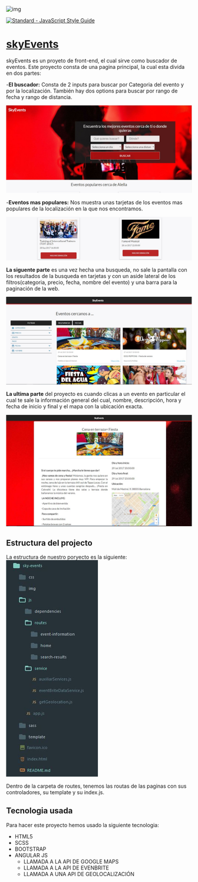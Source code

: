 ![img](http://stefanschuster.at/img/consulting_html5.png)

[![Standard - JavaScript Style Guide](https://img.shields.io/badge/code%20style-standard-brightgreen.svg)](http://standardjs.com/)

[skyEvents](https://devtoni.github.io/sky-events-project/)
==================

skyEvents es un proyeto de front-end, el cual sirve como buscador de eventos. Este proyecto consta de una pagina principal, la cual esta divida en dos partes:

-**El buscador:** Consta de 2 inputs para buscar por Categoria del evento y por la localización. También hay dos options para buscar por rango de fecha y rango de distancia.

![img](img/portada.JPG)


-**Eventos mas populares:** Nos muestra unas tarjetas de los eventos mas populares de la localización en la que nos encontramos.

![img](img/portada2.JPG)


**La siguente parte** es una vez hecha una busqueda, no sale la pantalla con los resultados de la busqueda en tarjetas y con un aside lateral de los filtros(categoria, precio, fecha, nombre del evento) y una barra para la paginación de la web.

![img](img/events.JPG)


**La ultima parte** del proyecto es cuando clicas a un evento en particular el cual te sale la información general del cual, nombre, descripción, hora y fecha de inicio y final y el mapa con la ubicación exacta.


![img](img/eventConcret.JPG)




Estructura del projecto
---------------------------

La estructura de nuestro poryecto es la siguiente:
![img](img/estructura.JPG)

Dentro de la carpeta de routes, tenemos las routas de las paginas con sus controladores, su template y su index.js.



Tecnologia usada
-------------------

Para hacer este proyecto hemos usado la siguiente tecnologia:
- HTML5
- SCSS
- BOOTSTRAP
- ANGULAR JS
    + LLAMADA A LA API DE GOOGLE MAPS
    + LLAMADA A LA API DE EVENBRITE
    + LLAMADA A UNA API DE GEOLOCALIZACIÓN



